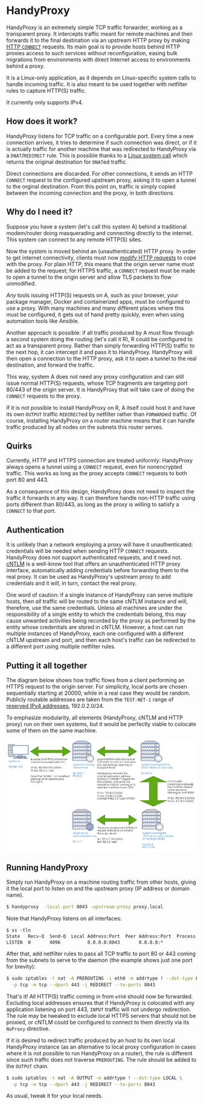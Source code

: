 # HandyProxy

HandyProxy is an extremely simple TCP traffic forwarder, working as a
transparent proxy. It intercepts traffic meant for remote machines and
then forwards it to the final destination via an upstream HTTP proxy by
making [HTTP `CONNECT`][http-connect] requests.  Its main goal is to
provide hosts behind HTTP proxies access to such services without
reconfiguration, easing bulk migrations from environments with direct
Internet access to environments behind a proxy.

It is a Linux-only application, as it depends on Linux-specific system
calls to handle incoming traffic. It is also meant to be used together
with netfilter rules to capture HTTP(S) traffic.

It currently only supports IPv4.

## How does it work?

HandyProxy listens for TCP traffic on a configurable port. Every time a
new connection arrives, it tries to determine if such connection was
direct, or if it is actually traffic for another machine that was
redirected to HandyProxy via a `DNAT`/`REDIRECT` rule. This is possible
thanks to a [Linux system call][get-original-dst] which returns the
original destination for `DNAT`ed traffic.

Direct connections are discarded. For other connections, it sends an
HTTP `CONNECT` request to the configured upstream proxy, asking it to
open a tunnel to the orginal destination. From this point on, traffic is
simply copied between the incoming connection and the proxy, in both
directions.

## Why do I need it?

Suppose you have a system (let's call this system A) behind a
traditional modem/router doing masquerading and connecting directly to
the internet.  This system can connect to any remote HTTP(S) sites.

Now the system is moved behind an (unauthenticated) HTTP proxy. In order
to get internet connectivity, clients must now [modify HTTP
requests][mitmproxy] to cope with the proxy. For plain HTTP, this means
that the origin server name must be added to the request; for HTTPS
traffic, a `CONNECT` request must be made to open a tunnel to the origin
server and allow TLS packets to flow unmodified.

_Any_ tools issuing HTTP(S) requests on A, such as your
browser, your package manager, Docker and containerized apps, must be
configured to use a proxy. With many machines and many different places
where this must be configured, it gets out of hand pretty quickly,
even when using automation tools like Ansible.

Another approach is possible: if all traffic produced by A must flow
through a second system doing the routing (let's call it R), R could
be configured to act as a transparent proxy. Rather than simply
forwarding HTTP(S) traffic to the next hop, it can intercept it and pass
it to HandyProxy. HandyProxy will then open a connection to the HTTP
proxy, ask it to open a tunnel to the real destination, and forward the
traffic.

This way, system A does not need any proxy configuration and can still
issue normal HTTP(S) requests, whose TCP fragments are targeting port
80/443 of the origin server. It is HandyProxy that will take care of
doing the `CONNECT` requests to the proxy.

If it is not possible to install HandyProxy on R, A itself could host
it and have its own `OUTPUT` traffic `REDIRECT`ed by netfilter rather
than `FORWARD`ed traffic. Of course, installing HandyProxy on a router
machine means that it can handle traffic produced by all
nodes on the subnets this router serves.

## Quirks

Currently, HTTP and HTTPS connection are treated uniformly: HandyProxy
always opens a tunnel using a `CONNECT` request, even for nonencrypted
traffic. This works as long as the proxy accepts `CONNECT` requests to
both port 80 and 443.

As a consequence of this design, HandyProxy does not need to inspect the
traffic it forwards in any way. It can therefore handle non-HTTP traffic
using ports different than 80/443, as long as the proxy is willing to
satisfy a `CONNECT` to that port.

## Authentication

It is unlikely than a network employing a proxy will have it
unauthenticated: credentials will be needed when sending HTTP `CONNECT`
requests. HandyProxy does not support authenticated requests, and it
need not. [cNTLM][cntlm] is a well-know tool that offers an
unauthenticated HTTP proxy interface, automatically adding credentials
before forwarding them to the real proxy. It can be used as HandyProxy's
upstream proxy to add credentials and it will, in turn, contact the real
proxy.

One word of caution: if a single instance of HandyProxy can serve
multiple hosts, then _all_ traffic will be routed to the same cNTLM
instance and will, therefore, use the same credentials. Unless all
machines are under the responsibility of a single entity to which the
credentials belong, this may cause unwanted activities being recorded by
the proxy as performed by the entity whose credentials are stored in
cNTLM. However, a host can run multiple instances of HandyProxy, each
one configured with a different cNTLM upstream and port, and then each
host's traffic can be redirected to a different port using multiple
netfilter rules.

## Putting it all together

The diagram below shows how traffic flows from a client performing an
HTTPS request to the origin server. For simplicity, local ports are
chosen sequentially starting at 20000, while in a real case they would
be random. Publicly routable addresses are taken from the `TEST-NET-1`
range of [reserved IPv4 addresses][reserved-ipv4], 192.0.2.0/24.

To emphasize modularity, all elements (HandyProxy, cNTLM and HTTP proxy)
run on their own systems, but it would be perfectly viable to colocate
some of them on the same machine.

![Packet Flow][packetflow]

## Running HandyProxy

Simply run HandyProxy on a machine routing traffic from other hosts,
giving it the local port to listen on and the upstream proxy (IP address
or domain name).

```sh
$ handyproxy  -local-port 8043 -upstream-proxy proxy.local
```

Note that HandyProxy listens on all interfaces:

```
$ ss -tln
State   Recv-Q  Send-Q  Local Address:Port  Peer Address:Port  Process               
LISTEN  0       4096          0.0.0.0:8043       0.0.0.0:*                           
```

After that, add netfilter rules to pass all TCP traffic to port 80 or
443 coming from the subnets to serve to the daemon (the example shows
just one port for brevity):

```sh
$ sudo iptables -t nat -A PREROUTING -i eth0 -m addrtype ! --dst-type LOCAL \
  -p tcp -m tcp --dport 443 -j REDIRECT --to-ports 8043
```

That's it! All HTTP(S) traffic coming in from `eth0` should now be
forwarded. Excluding local addresses ensures that if HandyProxy is
colocated with any application listening on port 443, `INPUT` traffic
will not undergo redirection. The rule may be tweaked to exclude
local HTTPS servers that should not be proxied, or cNTLM could be
configured to connect to them directly via its `NoProxy` directive.

If it is desired to redirect traffic produced by an host to its own
local HandyProxy instance (as an alternative to local proxy
configuration in cases where it is not possible to run HandyProxy on a
router), the rule is different since such traffic does not traverse
`PREROUTING`.  The rule should be added to the `OUTPUT` chain.

```sh
$ sudo iptables -t nat -A OUTPUT -m addrtype ! --dst-type LOCAL \
  -p tcp -m tcp --dport 443 -j REDIRECT --to-ports 8043
```

As usual, tweak it for your local needs.


[cntlm]: http://cntlm.sourceforge.net/
[packetflow]: ./docs/packetflow.png
[http-connect]: https://developer.mozilla.org/en-US/docs/Web/HTTP/Methods/CONNECT
[get-original-dst]: https://gist.github.com/cannium/55ec625516a24da8f547aa2d93f49ecf
[mitmproxy]: https://docs.mitmproxy.org/stable/concepts-howmitmproxyworks/
[reserved-ipv4]: https://en.wikipedia.org/wiki/Reserved_IP_addresses

<!-- vi: set et sw=2 sts=-1 tw=72 fo=tronqa : -->
